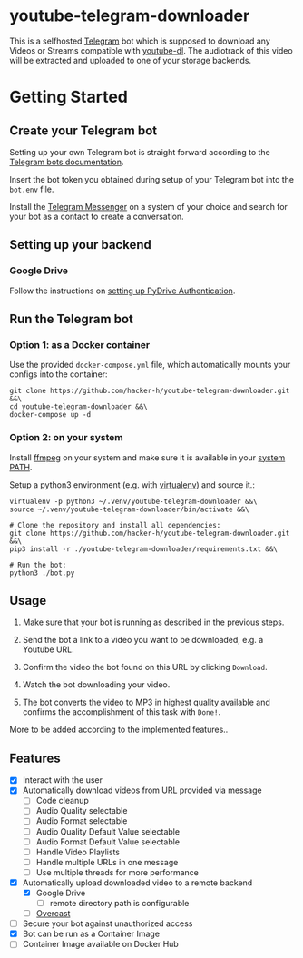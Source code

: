 # youtube-telegram-downloader

This is a selfhosted [Telegram](https://telegram.org/) bot which is supposed to download any Videos or Streams compatible with [youtube-dl](https://github.com/ytdl-org/youtube-dl).
The audiotrack of this video will be extracted and uploaded to one of your storage backends.


# Getting Started

## Create your Telegram bot

Setting up your own Telegram bot is straight forward according to the [Telegram bots documentation](https://core.telegram.org/bots).

Insert the bot token you obtained during setup of your Telegram bot into the `bot.env` file.

Install the [Telegram Messenger](https://telegram.org/) on a system of your choice and search for your bot as a contact to create a conversation.

## Setting up your backend

### Google Drive
Follow the instructions on [setting up PyDrive Authentication](https://pythonhosted.org/PyDrive/quickstart.html#authentication).

## Run the Telegram bot

### Option 1: as a Docker container
Use the provided `docker-compose.yml` file, which automatically mounts your configs into the container:
```
git clone https://github.com/hacker-h/youtube-telegram-downloader.git &&\
cd youtube-telegram-downloader &&\
docker-compose up -d
```

### Option 2: on your system
Install [ffmpeg](https://ffmpeg.org/) on your system and make sure it is available in your [system PATH](https://en.wikipedia.org/wiki/PATH_(variable)).

Setup a python3 environment (e.g. with [virtualenv](https://virtualenv.pypa.io/en/stable/)) and source it.:
```
virtualenv -p python3 ~/.venv/youtube-telegram-downloader &&\
source ~/.venv/youtube-telegram-downloader/bin/activate &&\

# Clone the repository and install all dependencies:
git clone https://github.com/hacker-h/youtube-telegram-downloader.git &&\
pip3 install -r ./youtube-telegram-downloader/requirements.txt &&\

# Run the bot:
python3 ./bot.py
```

## Usage

1. Make sure that your bot is running as described in the previous steps.

2. Send the bot a link to a video you want to be downloaded, e.g. a Youtube URL.

3. Confirm the video the bot found on this URL by clicking `Download`.

4. Watch the bot downloading your video.

5. The bot converts the video to MP3 in highest quality available and confirms the accomplishment of this task with `Done!`.

More to be added according to the implemented features..

## Features

- [x] Interact with the user
- [x] Automatically download videos from URL provided via message
    - [ ] Code cleanup
    - [ ] Audio Quality selectable
    - [ ] Audio Format selectable
    - [ ] Audio Quality Default Value selectable
    - [ ] Audio Format Default Value selectable
    - [ ] Handle Video Playlists
    - [ ] Handle multiple URLs in one message
    - [ ] Use multiple threads for more performance
- [x] Automatically upload downloaded video to a remote backend
    - [x] Google Drive
        - [ ] remote directory path is configurable
    - [ ] [Overcast](https://overcast.fm/)
- [ ] Secure your bot against unauthorized access
- [x] Bot can be run as a Container Image
- [ ] Container Image available on Docker Hub
